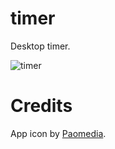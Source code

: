 # timer

Desktop timer.

![timer](https://cloud.githubusercontent.com/assets/71255/17506740/92c0c886-5e35-11e6-8a26-a62d7ff2398d.png)

# Credits

App icon by [Paomedia](https://www.iconfinder.com/icons/285673/clock_icon).
